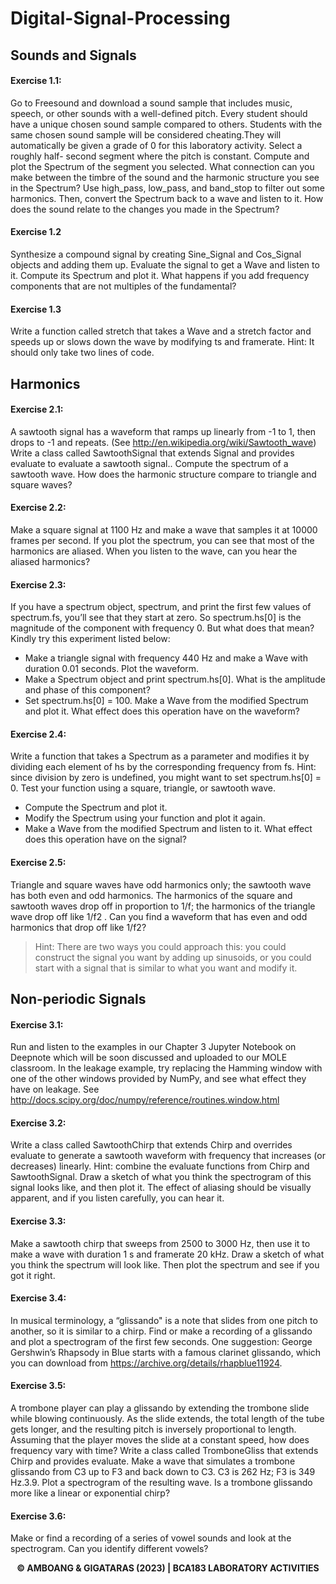# Digital-Signal-Processing

## Sounds and Signals
#### Exercise 1.1:
Go to Freesound and download a sound sample that includes music, speech, or other
sounds with a well-defined pitch. Every student should have a unique chosen sound sample
compared to others. Students with the same chosen sound sample will be considered cheating.They will automatically be given a grade of 0 for this laboratory activity. Select a roughly half-
second segment where the pitch is constant. Compute and plot the Spectrum of the segment you selected. What connection can you make between the timbre of the sound and the harmonic
structure you see in the Spectrum? Use high_pass, low_pass, and band_stop to filter out some harmonics. Then, convert the Spectrum back to a wave and listen to it. How does the sound relate to the changes you made in the Spectrum?

#### Exercise 1.2
Synthesize a compound signal by creating Sine_Signal and Cos_Signal objects and
adding them up. Evaluate the signal to get a Wave and listen to it. Compute its Spectrum and
plot it. What happens if you add frequency components that are not multiples of the
fundamental?

#### Exercise 1.3
Write a function called stretch that takes a Wave and a stretch factor and speeds up or
slows down the wave by modifying ts and framerate.
Hint: It should only take two lines of code.

## Harmonics

#### Exercise 2.1:
A sawtooth signal has a waveform that ramps up linearly from -1 to 1, then drops to -1
and repeats. (See http://en.wikipedia.org/wiki/Sawtooth_wave)
Write a class called SawtoothSignal that extends Signal and provides evaluate to
evaluate a sawtooth signal..
Compute the spectrum of a sawtooth wave. How does the harmonic structure compare
to triangle and square waves?

#### Exercise 2.2:
Make a square signal at 1100 Hz and make a wave that samples it at 10000 frames per
second. If you plot the spectrum, you can see that most of the harmonics are aliased. When you
listen to the wave, can you hear the aliased harmonics?

#### Exercise 2.3:
If you have a spectrum object, spectrum, and print the first few values of spectrum.fs,
you’ll see that they start at zero. So spectrum.hs[0] is the magnitude of the component with
frequency 0. But what does that mean?
Kindly try this experiment listed below:
* Make a triangle signal with frequency 440 Hz and make a Wave with duration 0.01 seconds.
Plot the waveform.
*  Make a Spectrum object and print spectrum.hs[0]. What is the amplitude and phase of this
component?
*  Set spectrum.hs[0] = 100. Make a Wave from the modified Spectrum and plot it. What
effect does this operation have on the waveform?

#### Exercise 2.4:
Write a function that takes a Spectrum as a parameter and modifies it by dividing each
element of hs by the corresponding frequency from fs.
Hint: since division by zero is undefined, you might want to set spectrum.hs[0] = 0.
Test your function using a square, triangle, or sawtooth wave.
*  Compute the Spectrum and plot it.
*  Modify the Spectrum using your function and plot it again.
*  Make a Wave from the modified Spectrum and listen to it. What effect does this operation
have on the signal?

#### Exercise 2.5:
Triangle and square waves have odd harmonics only; the sawtooth wave has both even
and odd harmonics. The harmonics of the square and sawtooth waves drop off in proportion to
1/f; the harmonics of the triangle wave drop off like 1/f2 . Can you find a waveform that has even and odd harmonics that drop off like 1/f2?

> Hint: There are two ways you could approach this: you could construct the signal you
want by adding up sinusoids, or you could start with a signal that is similar to what you want
and modify it.

## Non-periodic Signals
#### Exercise 3.1:
Run and listen to the examples in our Chapter 3 Jupyter Notebook on Deepnote which
will be soon discussed and uploaded to our MOLE classroom.
In the leakage example, try replacing the Hamming window with one of the other
windows provided by NumPy, and see what effect they have on leakage. See
http://docs.scipy.org/doc/numpy/reference/routines.window.html

#### Exercise 3.2:
Write a class called SawtoothChirp that extends Chirp and overrides evaluate to
generate a sawtooth waveform with frequency that increases (or decreases) linearly.
Hint: combine the evaluate functions from Chirp and SawtoothSignal.
Draw a sketch of what you think the spectrogram of this signal looks like, and then plot
it. The effect of aliasing should be visually apparent, and if you listen carefully, you can hear
it.

#### Exercise 3.3:
Make a sawtooth chirp that sweeps from 2500 to 3000 Hz, then use it to make a wave
with duration 1 s and framerate 20 kHz. Draw a sketch of what you think the spectrum will
look like. Then plot the spectrum and see if you got it right.

#### Exercise 3.4:
In musical terminology, a “glissando" is a note that slides from one pitch to another, so
it is similar to a chirp.
Find or make a recording of a glissando and plot a spectrogram of the first few seconds.
One suggestion: George Gershwin’s Rhapsody in Blue starts with a famous clarinet glissando,
which you can download from https://archive.org/details/rhapblue11924.

#### Exercise 3.5:
A trombone player can play a glissando by extending the trombone slide while blowing
continuously. As the slide extends, the total length of the tube gets longer, and the resulting
pitch is inversely proportional to length.
Assuming that the player moves the slide at a constant speed, how does frequency vary
with time?
Write a class called TromboneGliss that extends Chirp and provides evaluate. Make
a wave that simulates a trombone glissando from C3 up to F3 and back down to C3. C3 is 262
Hz; F3 is 349 Hz.3.9.
Plot a spectrogram of the resulting wave. Is a trombone glissando more like a linear or
exponential chirp?

#### Exercise 3.6:
Make or find a recording of a series of vowel sounds and look at the spectrogram. Can
you identify different vowels?

**<p align="center"> © AMBOANG & GIGATARAS (2023) | BCA183 LABORATORY ACTIVITIES </p>**
